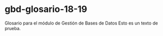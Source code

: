 # gbd-glosario-18-19
Glosario para el módulo de Gestión de Bases de Datos
Esto es un texto de prueba.
